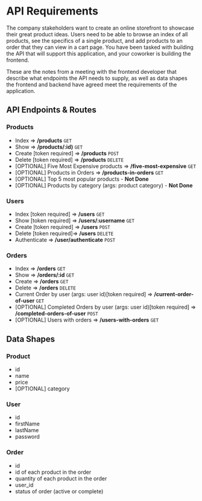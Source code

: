 # API Requirements
The company stakeholders want to create an online storefront to showcase their great product ideas. Users need to be able to browse an index of all products, see the specifics of a single product, and add products to an order that they can view in a cart page. You have been tasked with building the API that will support this application, and your coworker is building the frontend.

These are the notes from a meeting with the frontend developer that describe what endpoints the API needs to supply, as well as data shapes the frontend and backend have agreed meet the requirements of the application. 

## API Endpoints & Routes
### Products
- Index => **/products** `GET`
- Show => **/products/:id)** `GET`
- Create [token required] => **/products** `POST`
- Delete [token required] => **/products** `DELETE`
- [OPTIONAL] Five Most Expensive products => **/five-most-expensive** `GET`
- [OPTIONAL] Products in Orders => **/products-in-orders** `GET`
- [OPTIONAL] Top 5 most popular products - **Not Done**
- [OPTIONAL] Products by category (args: product category) - **Not Done**

### Users
- Index [token required] => **/users** `GET` 
- Show [token required] => **/users/:username** `GET` 
- Create [token required] => **/users** `POST`
- Delete [token required]=> **/users** `DELETE`
- Authenticate => **/user/authenticate** `POST`
### Orders
- Index => **/orders** `GET`
- Show => **/orders/:id** `GET`
- Create => **/orders** `GET`
- Delete => **/orders** `DELETE`
- Current Order by user (args: user id)[token required] => **/current-order-of-user** `GET`
- [OPTIONAL] Completed Orders by user (args: user id)[token required] => **/completed-orders-of-user** `POST`
- [OPTIONAL] Users with orders => **/users-with-orders** `GET`

## Data Shapes
### Product
- id
- name
- price
- [OPTIONAL] category

### User
- id
- firstName
- lastName
- password

### Order
- id
- id of each product in the order
- quantity of each product in the order
- user_id
- status of order (active or complete)

